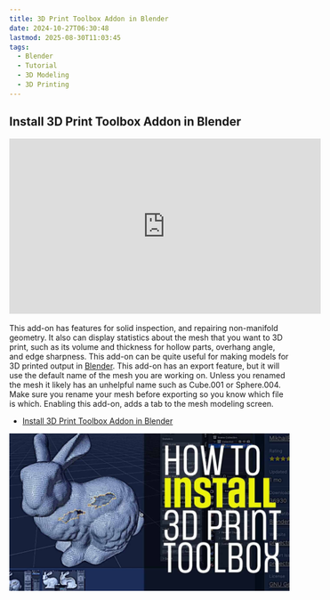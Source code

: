 ```yaml
---
title: 3D Print Toolbox Addon in Blender
date: 2024-10-27T06:30:48
lastmod: 2025-08-30T11:03:45
tags:
  - Blender
  - Tutorial
  - 3D Modeling
  - 3D Printing
---
```


## Install 3D Print Toolbox Addon in Blender

<div class="iframe-16-9-container">
<iframe class="youTubeIframe" width="560" height="315" src="https://www.youtube.com/embed/_E-b6CENHms" title="YouTube video player" frameborder="0" allow="accelerometer; autoplay; clipboard-write; encrypted-media; gyroscope; picture-in-picture; web-share" allowfullscreen></iframe>
</div>

This add-on has features for solid inspection, and repairing non-manifold geometry. It also can display statistics about the mesh that you want to 3D print, such as its volume and thickness for hollow parts, overhang angle, and edge sharpness. This add-on can be quite useful for making models for 3D printed output in [Blender](./blender.md). This add-on has an export feature, but it will use the default name of the mesh you are working on. Unless you renamed the mesh it likely has an unhelpful name such as Cube.001 or Sphere.004. Make sure you rename your mesh before exporting so you know which file is which. Enabling this add-on, adds a tab to the mesh modeling screen.

- [Install 3D Print Toolbox Addon in Blender](https://youtu.be/_E-b6CENHms)

[![Install 3D Print Toolbox Addon in Blender](./attachments/install-3d-print-toolbox-addon-blender-thumb.jpg)](https://youtu.be/_E-b6CENHms)
